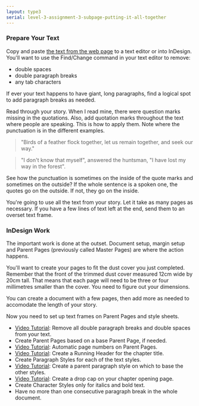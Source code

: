 ```yaml
---
layout: type3
serial: level-3-assignment-3-subpage-putting-it-all-together
---
```

### Prepare Your Text

Copy and paste <a href="http://www-2.cs.cmu.edu/~spok/grimmtmp/" title="Get the text for your fairy tale." target="_blank">the text from the web page</a> to a text editor or into InDesign. You'll want to use the Find/Change command in your text editor to remove:

<ul class="hasBullets">
	<li>double spaces</li>
	<li>double paragraph breaks</li>
	<li>any tab characters</li>
</ul>

If ever your text happens to have giant, long paragraphs, find a logical spot to add paragraph breaks as needed.

Read through your story. When I read mine, there were question marks missing in the quotations. Also, add quotation marks throughout the text where people are speaking. This is how to apply them. Note where the punctuation is in the different examples.

> "Birds of a feather flock together, let us remain together, and seek our way."

> "I don't know that myself", answered the huntsman, "I have lost my way in the forest".

See how the punctuation is sometimes on the inside of the quote marks and sometimes on the outside? If the whole sentence is a spoken one, the quotes go on the outside. If not, they go on the inside.

You're going to use all the text from your story. Let it take as many pages as necessary. If you have a few lines of text left at the end, send them to an overset text frame.

### InDesign Work

The important work is done at the outset. Document setup, margin setup and Parent Pages (previously called Master Pages) are where the action happens.

You'll want to create your pages to fit the dust cover you just completed. Remember that the front of the trimmed dust cover measured 12cm wide by 20cm tall. That means that each page will need to be three or four millimetres smaller than the cover. You need to figure out your dimensions.

You can create a document with a few pages, then add more as needed to accomodate the length of your story.

Now you need to set up text frames on Parent Pages and style sheets.

<ul class="hasBullets">
	<li><a href="https://youtu.be/o0aubQ4T2_Y" title="Video tutorial for Find/Change in InDesign" target="_blank">Video Tutorial</a>: Remove all double paragraph breaks and double spaces from your text.</li>
	<li>Create Parent Pages based on a base Parent Page, if needed.</li>
	<li><a href="https://www.youtube.com/watch?v=TUBfSw84wt8" title="Video tutorial for creating automatic page numbers in InDesign" target="_blank">Video Tutorial</a>: Automatic page numbers on Parent Pages.</li>
	<li><a href="https://www.youtube.com/watch?v=fYPXkHnawN0" title="Video tutorial for creating Running Headers in InDesign" target="_blank">Video Tutorial</a>: Create a Running Header for the chapter title.</li>
	<li>Create Paragraph Styles for each of the text styles.</li>
	<li><a href="https://youtu.be/4Npyv18YZag" title="Video tutorial for creating paragraph styles in InDesign" target="_blank">Video Tutorial</a>: Create a parent paragraph style on which to base the other styles.</li>
	<li><a href="https://www.youtube.com/watch?v=AKPclQr00ro" title="Video tutorial for creating Drop Caps in InDesign" target="_blank">Video Tutorial</a>: Create a drop cap on your chapter opening page.</li>
	<li>Create Character Styles only for italics and bold text.</li>
	<li>Have no more than one consecutive paragraph break in the whole document.</li>
</ul>
